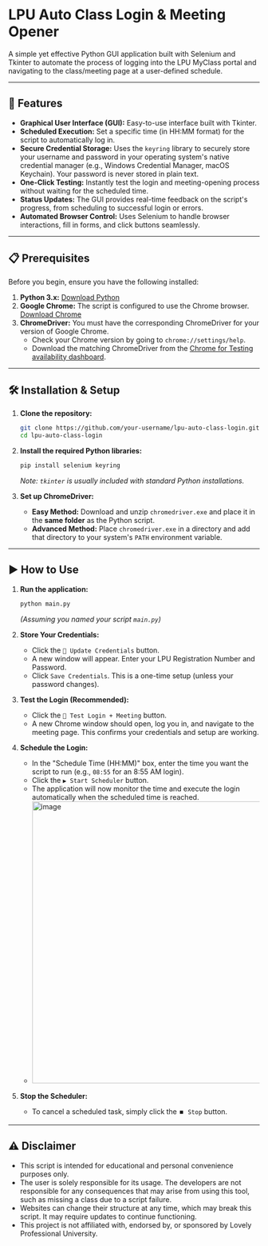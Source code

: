 # LPU Auto Class Login & Meeting Opener

A simple yet effective Python GUI application built with Selenium and Tkinter to automate the process of logging into the LPU MyClass portal and navigating to the class/meeting page at a user-defined schedule.

 


---

## 🚀 Features

-   **Graphical User Interface (GUI):** Easy-to-use interface built with Tkinter.
-   **Scheduled Execution:** Set a specific time (in HH:MM format) for the script to automatically log in.
-   **Secure Credential Storage:** Uses the `keyring` library to securely store your username and password in your operating system's native credential manager (e.g., Windows Credential Manager, macOS Keychain). Your password is never stored in plain text.
-   **One-Click Testing:** Instantly test the login and meeting-opening process without waiting for the scheduled time.
-   **Status Updates:** The GUI provides real-time feedback on the script's progress, from scheduling to successful login or errors.
-   **Automated Browser Control:** Uses Selenium to handle browser interactions, fill in forms, and click buttons seamlessly.

---

## 📋 Prerequisites

Before you begin, ensure you have the following installed:

1.  **Python 3.x:** [Download Python](https://www.python.org/downloads/)
2.  **Google Chrome:** The script is configured to use the Chrome browser. [Download Chrome](https://www.google.com/chrome/)
3.  **ChromeDriver:** You must have the corresponding ChromeDriver for your version of Google Chrome.
    -   Check your Chrome version by going to `chrome://settings/help`.
    -   Download the matching ChromeDriver from the [Chrome for Testing availability dashboard](https://googlechromelabs.github.io/chrome-for-testing/).

---

## 🛠️ Installation & Setup

1.  **Clone the repository:**
    ```bash
    git clone https://github.com/your-username/lpu-auto-class-login.git
    cd lpu-auto-class-login
    ```

2.  **Install the required Python libraries:**
    ```bash
    pip install selenium keyring
    ```
    *Note: `tkinter` is usually included with standard Python installations.*

3.  **Set up ChromeDriver:**
    -   **Easy Method:** Download and unzip `chromedriver.exe` and place it in the **same folder** as the Python script.
    -   **Advanced Method:** Place `chromedriver.exe` in a directory and add that directory to your system's `PATH` environment variable.

---

## ▶️ How to Use

1.  **Run the application:**
    ```bash
    python main.py
    ```
    *(Assuming you named your script `main.py`)*

2.  **Store Your Credentials:**
    -   Click the `🔐 Update Credentials` button.
    -   A new window will appear. Enter your LPU Registration Number and Password.
    -   Click `Save Credentials`. This is a one-time setup (unless your password changes).

3.  **Test the Login (Recommended):**
    -   Click the `🧪 Test Login + Meeting` button.
    -   A new Chrome window should open, log you in, and navigate to the meeting page. This confirms your credentials and setup are working.

4.  **Schedule the Login:**
    -   In the "Schedule Time (HH:MM)" box, enter the time you want the script to run (e.g., `08:55` for an 8:55 AM login).
    -   Click the `▶️ Start Scheduler` button.
    -   The application will now monitor the time and execute the login automatically when the scheduled time is reached.
    -   <img width="613" height="564" alt="image" src="https://github.com/user-attachments/assets/bde7def7-a3fb-4656-8f19-101874aab904" />


5.  **Stop the Scheduler:**
    -   To cancel a scheduled task, simply click the `⏹️ Stop` button.

---

## ⚠️ Disclaimer

-   This script is intended for educational and personal convenience purposes only.
-   The user is solely responsible for its usage. The developers are not responsible for any consequences that may arise from using this tool, such as missing a class due to a script failure.
-   Websites can change their structure at any time, which may break this script. It may require updates to continue functioning.
-   This project is not affiliated with, endorsed by, or sponsored by Lovely Professional University.
